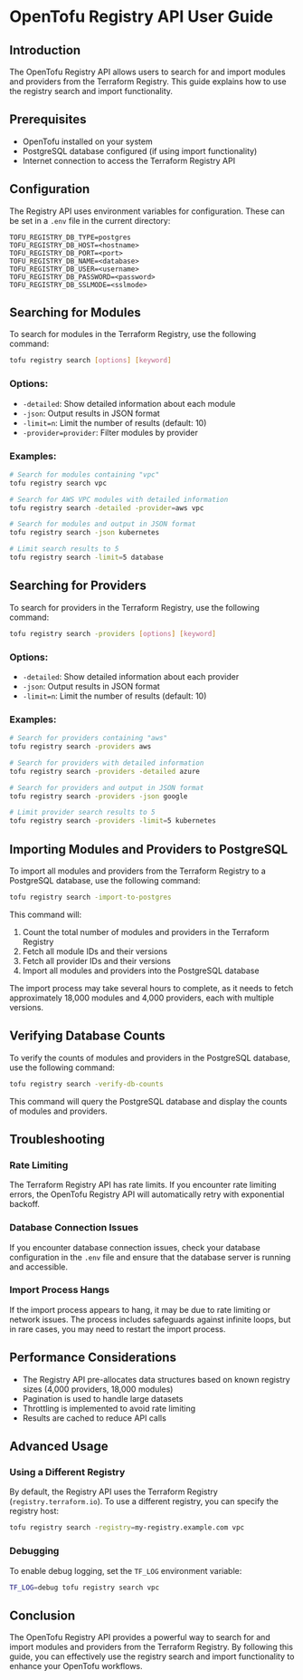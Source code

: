 # OpenTofu Registry API User Guide

## Introduction

The OpenTofu Registry API allows users to search for and import modules and providers from the Terraform Registry. This guide explains how to use the registry search and import functionality.

## Prerequisites

- OpenTofu installed on your system
- PostgreSQL database configured (if using import functionality)
- Internet connection to access the Terraform Registry API

## Configuration

The Registry API uses environment variables for configuration. These can be set in a `.env` file in the current directory:

```
TOFU_REGISTRY_DB_TYPE=postgres
TOFU_REGISTRY_DB_HOST=<hostname>
TOFU_REGISTRY_DB_PORT=<port>
TOFU_REGISTRY_DB_NAME=<database>
TOFU_REGISTRY_DB_USER=<username>
TOFU_REGISTRY_DB_PASSWORD=<password>
TOFU_REGISTRY_DB_SSLMODE=<sslmode>
```

## Searching for Modules

To search for modules in the Terraform Registry, use the following command:

```bash
tofu registry search [options] [keyword]
```

### Options:

- `-detailed`: Show detailed information about each module
- `-json`: Output results in JSON format
- `-limit=n`: Limit the number of results (default: 10)
- `-provider=provider`: Filter modules by provider

### Examples:

```bash
# Search for modules containing "vpc"
tofu registry search vpc

# Search for AWS VPC modules with detailed information
tofu registry search -detailed -provider=aws vpc

# Search for modules and output in JSON format
tofu registry search -json kubernetes

# Limit search results to 5
tofu registry search -limit=5 database
```

## Searching for Providers

To search for providers in the Terraform Registry, use the following command:

```bash
tofu registry search -providers [options] [keyword]
```

### Options:

- `-detailed`: Show detailed information about each provider
- `-json`: Output results in JSON format
- `-limit=n`: Limit the number of results (default: 10)

### Examples:

```bash
# Search for providers containing "aws"
tofu registry search -providers aws

# Search for providers with detailed information
tofu registry search -providers -detailed azure

# Search for providers and output in JSON format
tofu registry search -providers -json google

# Limit provider search results to 5
tofu registry search -providers -limit=5 kubernetes
```

## Importing Modules and Providers to PostgreSQL

To import all modules and providers from the Terraform Registry to a PostgreSQL database, use the following command:

```bash
tofu registry search -import-to-postgres
```

This command will:

1. Count the total number of modules and providers in the Terraform Registry
2. Fetch all module IDs and their versions
3. Fetch all provider IDs and their versions
4. Import all modules and providers into the PostgreSQL database

The import process may take several hours to complete, as it needs to fetch approximately 18,000 modules and 4,000 providers, each with multiple versions.

## Verifying Database Counts

To verify the counts of modules and providers in the PostgreSQL database, use the following command:

```bash
tofu registry search -verify-db-counts
```

This command will query the PostgreSQL database and display the counts of modules and providers.

## Troubleshooting

### Rate Limiting

The Terraform Registry API has rate limits. If you encounter rate limiting errors, the OpenTofu Registry API will automatically retry with exponential backoff.

### Database Connection Issues

If you encounter database connection issues, check your database configuration in the `.env` file and ensure that the database server is running and accessible.

### Import Process Hangs

If the import process appears to hang, it may be due to rate limiting or network issues. The process includes safeguards against infinite loops, but in rare cases, you may need to restart the import process.

## Performance Considerations

- The Registry API pre-allocates data structures based on known registry sizes (4,000 providers, 18,000 modules)
- Pagination is used to handle large datasets
- Throttling is implemented to avoid rate limiting
- Results are cached to reduce API calls

## Advanced Usage

### Using a Different Registry

By default, the Registry API uses the Terraform Registry (`registry.terraform.io`). To use a different registry, you can specify the registry host:

```bash
tofu registry search -registry=my-registry.example.com vpc
```

### Debugging

To enable debug logging, set the `TF_LOG` environment variable:

```bash
TF_LOG=debug tofu registry search vpc
```

## Conclusion

The OpenTofu Registry API provides a powerful way to search for and import modules and providers from the Terraform Registry. By following this guide, you can effectively use the registry search and import functionality to enhance your OpenTofu workflows.

